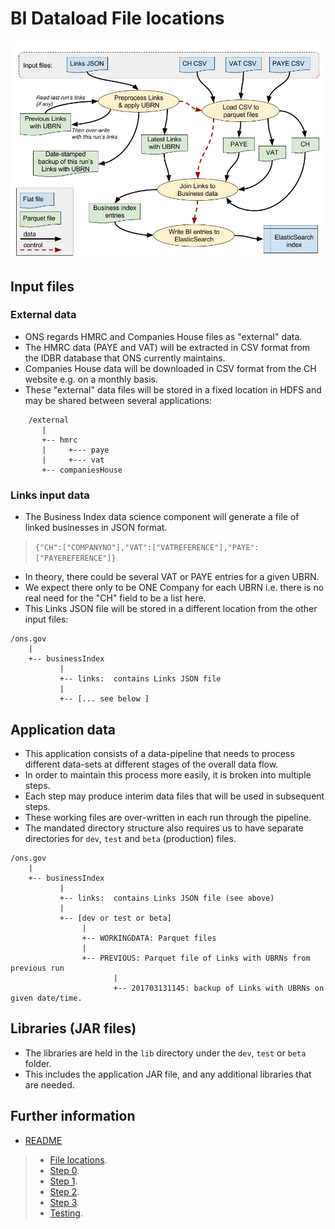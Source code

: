 # BI Dataload File locations #

![](./bi-ingestion-data-flow.jpg)

## Input files ##

### External data ###

* ONS regards HMRC and Companies House files as "external" data.
* The HMRC data (PAYE and VAT) will be extracted in CSV format from the IDBR database that ONS currently maintains.
* Companies House data will be downloaded in CSV format from the CH website e.g. on a monthly basis.
* These "external" data files will be stored in a fixed location in HDFS and may be shared between several applications:

```
    /external
       |
       +-- hmrc
       |     +--- paye
       |     +--- vat
       +-- companiesHouse
```

### Links input data ###

* The Business Index data science component will generate a file of linked businesses in JSON format.

> `{"CH":["COMPANYNO"],"VAT":["VATREFERENCE"],"PAYE":["PAYEREFERENCE"]}`
  
* In theory, there could be several VAT or PAYE entries for a given UBRN.
* We expect there only to be ONE Company for each UBRN i.e. there is no real need for the "CH" field to be a list here.
* This Links JSON file will be stored in a different location from the other input files:

```
/ons.gov
    |
    +-- businessIndex
           |
           +-- links:  contains Links JSON file 
           |
           +-- [... see below ]
```

## Application data ##

* This application consists of a data-pipeline that needs to process different data-sets at different stages of the overall data flow.
* In order to maintain this process more easily, it is broken into multiple steps.
* Each step may produce interim data files that will be used in subsequent steps.
* These working files are over-written in each run through the pipeline.
* The mandated directory structure also requires us to have separate directories for `dev`, `test` and `beta` (production) files.

```
/ons.gov
    |
    +-- businessIndex
           |
           +-- links:  contains Links JSON file (see above)
           |
           +-- [dev or test or beta]
                |
                +-- WORKINGDATA: Parquet files
                |
                +-- PREVIOUS: Parquet file of Links with UBRNs from previous run                         
                       |            
                       +-- 201703131145: backup of Links with UBRNs on given date/time.
```

## Libraries (JAR files) ##

* The libraries are held in the `lib` directory under the `dev`, `test` or `beta` folder.
* This includes the application JAR file, and any additional libraries that are needed.

## Further information ##

* [README](../README.md)

> * [File locations](./bi-dataload-file-locations.md).
> * [Step 0](./bi-dataload-step-0.md).
> * [Step 1](./bi-dataload-step-1.md).
> * [Step 2](./bi-dataload-step-2.md).
> * [Step 3](./bi-dataload-step-3.md).
> * [Testing](./bi-dataload-testing.md).
